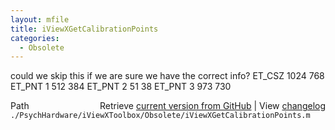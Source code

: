 ```yaml
---
layout: mfile
title: iViewXGetCalibrationPoints
categories:
  - Obsolete
---
```


could we skip this if we are sure we have the correct info?
    ET\_CSZ 1024 768   ET\_PNT 1 512 384   ET\_PNT 2 51 38   ET\_PNT 3 973 730


<div class="code_header" style="text-align:right;">
  <span style="float:left;">Path&nbsp;&nbsp;</span> <span class="counter">Retrieve <a href=
  "https://raw.github.com/Psychtoolbox-3/Psychtoolbox-3/beta/./PsychHardware/iViewXToolbox/Obsolete/iViewXGetCalibrationPoints.m">current version from GitHub</a> | View <a href=
  "https://github.com/Psychtoolbox-3/Psychtoolbox-3/commits/beta/./PsychHardware/iViewXToolbox/Obsolete/iViewXGetCalibrationPoints.m">changelog</a></span>
</div>
<div class="code">
  <code>./PsychHardware/iViewXToolbox/Obsolete/iViewXGetCalibrationPoints.m</code>
</div>

